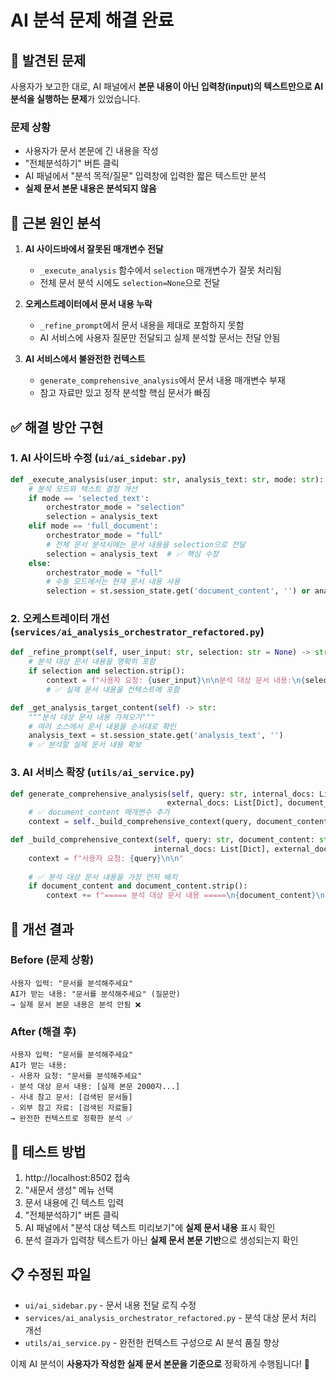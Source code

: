 # AI 분석 문제 해결 완료

## 🐛 발견된 문제
사용자가 보고한 대로, AI 패널에서 **본문 내용이 아닌 입력창(input)의 텍스트만으로 AI 분석을 실행하는 문제**가 있었습니다.

### 문제 상황
- 사용자가 문서 본문에 긴 내용을 작성
- "전체분석하기" 버튼 클릭
- AI 패널에서 "분석 목적/질문" 입력창에 입력한 짧은 텍스트만 분석
- **실제 문서 본문 내용은 분석되지 않음**

## 🔧 근본 원인 분석
1. **AI 사이드바에서 잘못된 매개변수 전달**
   - `_execute_analysis` 함수에서 `selection` 매개변수가 잘못 처리됨
   - 전체 문서 분석 시에도 `selection=None`으로 전달

2. **오케스트레이터에서 문서 내용 누락** 
   - `_refine_prompt`에서 문서 내용을 제대로 포함하지 못함
   - AI 서비스에 사용자 질문만 전달되고 실제 분석할 문서는 전달 안됨

3. **AI 서비스에서 불완전한 컨텍스트**
   - `generate_comprehensive_analysis`에서 문서 내용 매개변수 부재
   - 참고 자료만 있고 정작 분석할 핵심 문서가 빠짐

## ✅ 해결 방안 구현

### 1. AI 사이드바 수정 (`ui/ai_sidebar.py`)
```python
def _execute_analysis(user_input: str, analysis_text: str, mode: str):
    # 분석 모드와 텍스트 결정 개선
    if mode == 'selected_text':
        orchestrator_mode = "selection"
        selection = analysis_text
    elif mode == 'full_document':
        orchestrator_mode = "full"
        # 전체 문서 분석시에는 문서 내용을 selection으로 전달
        selection = analysis_text  # ✅ 핵심 수정
    else:
        orchestrator_mode = "full"
        # 수동 모드에서는 현재 문서 내용 사용
        selection = st.session_state.get('document_content', '') or analysis_text
```

### 2. 오케스트레이터 개선 (`services/ai_analysis_orchestrator_refactored.py`)
```python
def _refine_prompt(self, user_input: str, selection: str = None) -> str:
    # 분석 대상 문서 내용을 명확히 포함
    if selection and selection.strip():
        context = f"사용자 요청: {user_input}\n\n분석 대상 문서 내용:\n{selection[:2000]}..."
        # ✅ 실제 문서 내용을 컨텍스트에 포함
```

```python
def _get_analysis_target_content(self) -> str:
    """분석 대상 문서 내용 가져오기"""
    # 여러 소스에서 문서 내용을 순서대로 확인
    analysis_text = st.session_state.get('analysis_text', '')
    # ✅ 분석할 실제 문서 내용 확보
```

### 3. AI 서비스 확장 (`utils/ai_service.py`)
```python
def generate_comprehensive_analysis(self, query: str, internal_docs: List[Dict], 
                                   external_docs: List[Dict], document_content: str = "") -> str:
    # ✅ document_content 매개변수 추가
    context = self._build_comprehensive_context(query, document_content, internal_docs, external_docs)
```

```python
def _build_comprehensive_context(self, query: str, document_content: str, 
                                internal_docs: List[Dict], external_docs: List[Dict]) -> str:
    context = f"사용자 요청: {query}\n\n"
    
    # ✅ 분석 대상 문서 내용을 가장 먼저 배치
    if document_content and document_content.strip():
        context += f"===== 분석 대상 문서 내용 =====\n{document_content}\n\n"
```

## 🎯 개선 결과

### Before (문제 상황)
```
사용자 입력: "문서를 분석해주세요"
AI가 받는 내용: "문서를 분석해주세요" (질문만)
→ 실제 문서 본문 내용은 분석 안됨 ❌
```

### After (해결 후)
```
사용자 입력: "문서를 분석해주세요"  
AI가 받는 내용: 
- 사용자 요청: "문서를 분석해주세요"
- 분석 대상 문서 내용: [실제 본문 2000자...]
- 사내 참고 문서: [검색된 문서들]
- 외부 참고 자료: [검색된 자료들]
→ 완전한 컨텍스트로 정확한 분석 ✅
```

## 🧪 테스트 방법
1. http://localhost:8502 접속
2. "새문서 생성" 메뉴 선택  
3. 문서 내용에 긴 텍스트 입력
4. "전체분석하기" 버튼 클릭
5. AI 패널에서 "분석 대상 텍스트 미리보기"에 **실제 문서 내용** 표시 확인
6. 분석 결과가 입력창 텍스트가 아닌 **실제 문서 본문 기반**으로 생성되는지 확인

## 📋 수정된 파일
- `ui/ai_sidebar.py` - 문서 내용 전달 로직 수정
- `services/ai_analysis_orchestrator_refactored.py` - 분석 대상 문서 처리 개선  
- `utils/ai_service.py` - 완전한 컨텍스트 구성으로 AI 분석 품질 향상

이제 AI 분석이 **사용자가 작성한 실제 문서 본문을 기준으로** 정확하게 수행됩니다! 🎉